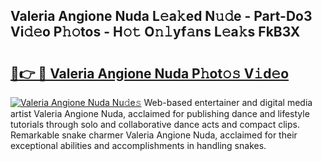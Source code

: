## Valeria Angione Nuda L𝚎a𝚔ed N𝚞𝚍e - Part-Do3 Vi𝚍𝚎o P𝚑𝚘tos - H𝚘𝚝 O𝚗𝚕yf𝚊ns L𝚎a𝚔s FkB3X

# <h2><a href="http://kfe9x2.oniu.top/?m=Valeria+Angione+Nuda">🔗👉 🔴 Valeria Angione Nuda P𝚑ot𝚘𝚜 V𝚒d𝚎o</a></h2>

[![Valeria Angione Nuda Nu𝚍e𝚜](https://i.imgur.com/0qMVB7G.gif)](http://kfe9x2.oniu.top/?m=Valeria+Angione+Nuda)
Web-based entertainer and digital media artist Valeria Angione Nuda, acclaimed for publishing dance and lifestyle tutorials through solo and collaborative dance acts and compact clips. Remarkable snake charmer Valeria Angione Nuda, acclaimed for their exceptional abilities and accomplishments in handling snakes.  
